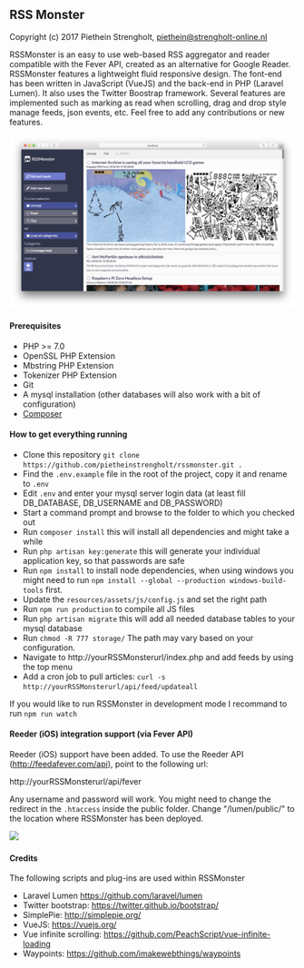 ## RSS Monster

Copyright (c) 2017 Piethein Strengholt, piethein@strengholt-online.nl

RSSMonster is an easy to use web-based RSS aggregator and reader compatible with the Fever API, created as an alternative for Google Reader.
RSSMonster features a lightweight fluid responsive design. The font-end has been written in JavaScript (VueJS) and the back-end in PHP (Laravel Lumen). It also uses the Twitter Boostrap framework. Several features are implemented such as marking as read when scrolling, drag and drop style manage feeds, json events, etc. Feel free to add any contributions or new features.

![Screenshot](resources/assets/images/screenshots/screenshot01.png)

#### Prerequisites
* PHP >= 7.0
* OpenSSL PHP Extension
* Mbstring PHP Extension
* Tokenizer PHP Extension
* Git
* A mysql installation (other databases will also work with a bit of configuration)
* [Composer](https://getcomposer.org/)

#### How to get everything running
* Clone this repository `git clone https://github.com/pietheinstrengholt/rssmonster.git .`
* Find the `.env.example` file in the root of the project, copy it and rename to `.env`
* Edit `.env` and enter your mysql server login data (at least fill DB_DATABASE, DB_USERNAME and DB_PASSWORD)
* Start a command prompt and browse to the folder to which you checked out
* Run `composer install` this will install all dependencies and might take a while
* Run `php artisan key:generate` this will generate your individual application key, so that passwords are safe
* Run `npm install` to install node dependencies, when using windows you might need to run `npm install --global --production windows-build-tools` first.
* Update the `resources/assets/js/config.js` and set the right path
* Run `npm run production` to compile all JS files
* Run `php artisan migrate` this will add all needed database tables to your mysql database
* Run `chmod -R 777 storage/`
The path may vary based on your configuration.
* Navigate to http://yourRSSMonsterurl/index.php and add feeds by using the top menu
* Add a cron job to pull articles: `curl -s http://yourRSSMonsterurl/api/feed/updateall`

If you would like to run RSSMonster in development mode I recommand to run `npm run watch`

#### Reeder (iOS) integration support (via Fever API)

Reeder (iOS) support have been added. To use the Reeder API (http://feedafever.com/api), point to the following url:

http://yourRSSMonsterurl/api/fever

Any username and password will work.
You might need to change the redirect in the `.htaccess` inside the public folder.
Change "/lumen/public/" to the location where RSSMonster has been deployed.

<img src="http://www.strengholt-online.nl/wp-content/uploads/2016/fever.png" width="300px">

#### Credits

The following scripts and plug-ins are used within RSSMonster

* Laravel Lumen https://github.com/laravel/lumen
* Twitter bootstrap: https://twitter.github.io/bootstrap/
* SimplePie: http://simplepie.org/
* VueJS: https://vuejs.org/
* Vue infinite scrolling: https://github.com/PeachScript/vue-infinite-loading
* Waypoints: https://github.com/imakewebthings/waypoints
